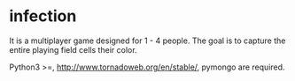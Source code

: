 # infection
It is a multiplayer game designed for 1 - 4 people. 
The goal is to capture the entire playing field cells their color.

Python3 >=,  http://www.tornadoweb.org/en/stable/, pymongo are required.
